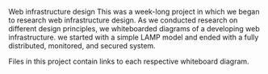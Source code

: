 Web infrastructure design
This was a week-long project in which we began to research web infrastructure design. As we conducted research on different design principles, we whiteboarded diagrams of a developing web infrastructure. we started with a simple LAMP model and ended with a fully distributed, monitored, and secured system.

Files in this project contain links to each respective whiteboard diagram.
